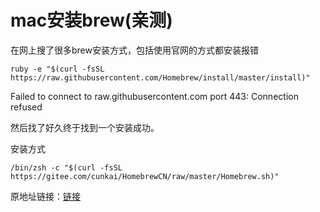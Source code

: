 
# mac安装brew(亲测) #

在网上搜了很多brew安装方式，包括使用官网的方式都安装报错

	ruby -e "$(curl -fsSL https://raw.githubusercontent.com/Homebrew/install/master/install)"

Failed to connect to raw.githubusercontent.com port 443: Connection refused

然后找了好久终于找到一个安装成功。

安装方式

	/bin/zsh -c "$(curl -fsSL https://gitee.com/cunkai/HomebrewCN/raw/master/Homebrew.sh)"

原地址链接：[链接](https://www.zhihu.com/question/35928898)
